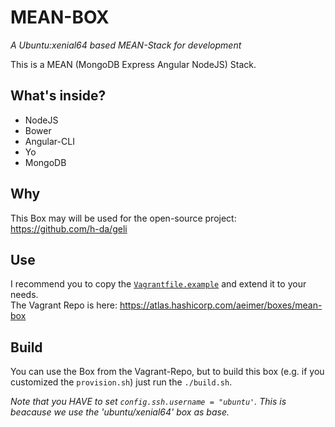 # MEAN-BOX
_A Ubuntu:xenial64 based MEAN-Stack for development_

This is a MEAN (MongoDB Express Angular NodeJS) Stack.

## What's inside?
- NodeJS
- Bower
- Angular-CLI
- Yo
- MongoDB

## Why
This Box may will be used for the open-source project: https://github.com/h-da/geli

## Use
I recommend you to copy the [`Vagrantfile.example`](Vagrantfile.example) and extend it to your needs.   
The Vagrant Repo is here: https://atlas.hashicorp.com/aeimer/boxes/mean-box

## Build
You can use the Box from the Vagrant-Repo, but to build this box (e.g. if you customized the `provision.sh`) just run the `./build.sh`.

_Note that you HAVE to set `config.ssh.username = "ubuntu'`. This is beacause we use the 'ubuntu/xenial64' box as base._

